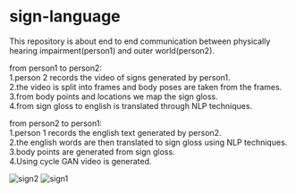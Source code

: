 # sign-language
This repository is about end to end communication between physically hearing impairment(person1) and outer world(person2).

from person1 to person2:
<br>
1.person 2 records the video of signs generated by person1.
<br>
2.the video is split into frames and body poses are taken from the frames. 
<br>
3.from body points and locations we map the sign gloss.
<br>
4.from sign gloss to english is translated through NLP techniques.

from person2 to person1:
<br>
1.person 1 records the english text generated by person2.
<br>
2.the english words are then translated to sign gloss using NLP techniques.
<br>
3.body points are generated from sign gloss.
<br>
4.Using cycle GAN video is generated.



![sign2](https://user-images.githubusercontent.com/48018142/66250873-3f86f380-e766-11e9-8680-49925ccf8211.JPG)
![sign1](https://user-images.githubusercontent.com/48018142/66250887-562d4a80-e766-11e9-8295-183c7f104b6b.JPG)
